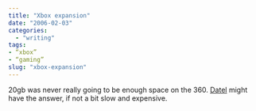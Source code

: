 ```yaml
---
title: "Xbox expansion"
date: "2006-02-03"
categories: 
  - "writing"
tags:
- “xbox”
- “gaming”
slug: "xbox-expansion"
---
```


20gb was never really going to be enough space on the 360. [Datel][1] might have the answer, if not a bit slow and expensive.

[1]:	https://www.darkplanets.co.uk/xbox360/datel-xbox-360-4gb-hard-drive.asp
